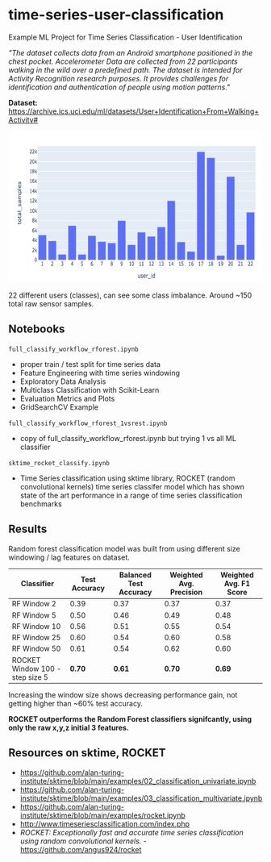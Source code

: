 # time-series-user-classification


Example ML Project for Time Series Classification - User Identification

*"The dataset collects data from an Android smartphone positioned in the chest pocket. Accelerometer Data are collected from 22 participants walking in the wild over a predefined path. The dataset is intended for Activity Recognition research purposes. It provides challenges for identification and authentication of people using motion patterns."*

**Dataset:** https://archive.ics.uci.edu/ml/datasets/User+Identification+From+Walking+Activity#

<img src="resources/data_view.png" width="600" height="300">

22 different users (classes), can see some class imbalance. Around ~150 total raw sensor samples.

## Notebooks

`full_classify_workflow_rforest.ipynb`
- proper train / test split for time series data
- Feature Engineering with time series windowing
- Exploratory Data Analysis
- Multiclass Classification with Scikit-Learn
- Evaluation Metrics and Plots
- GridSearchCV Example

`full_classify_workflow_rforest_1vsrest.ipynb`
- copy of full_classify_workflow_rforest.ipynb but trying 1 vs all ML classifier

`sktime_rocket_classify.ipynb`
- Time Series classification using sktime library, ROCKET (random convolutional kernels) time series classifer model which has shown state of the art performance in a range of time series classification benchmarks


## Results
Random forest classification model was built from using different size windowing / lag features on dataset.


| Classifier | Test Accuracy  | Balanced Test Accuracy | Weighted Avg. Precision | Weighted Avg. F1 Score |
| ------------- | ------------- |  ------------- | ------------- | ------------- |
| RF Window 2  | 0.39 | 0.37 | 0.37 | 0.37 |
| RF Window 5  | 0.50 | 0.46 | 0.49 | 0.48 |
| RF Window 10  | 0.56 | 0.51 | 0.55 | 0.54 |
| RF Window 25  | 0.60 | 0.54 | 0.60 | 0.58 |
| RF Window 50  | 0.61 | 0.54 | 0.62 | 0.60 |
| ROCKET Window 100 - step size 5 | **0.70** | **0.61** | **0.70** | **0.69** |

Increasing the window size shows decreasing performance gain, not getting higher than ~60% test accuracy.

**ROCKET outperforms the Random Forest classifiers signifcantly, using only the raw x,y,z initial 3 features.**



## Resources on sktime, ROCKET
- https://github.com/alan-turing-institute/sktime/blob/main/examples/02_classification_univariate.ipynb
- https://github.com/alan-turing-institute/sktime/blob/main/examples/03_classification_multivariate.ipynb
- https://github.com/alan-turing-institute/sktime/blob/main/examples/rocket.ipynb
- http://www.timeseriesclassification.com/index.php
- *ROCKET: Exceptionally fast and accurate time series classification using random convolutional kernels.* - https://github.com/angus924/rocket
